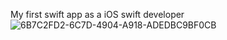 My first swift app as a iOS swift developer
![6B7C2FD2-6C7D-4904-A918-ADEDBC9BF0CB](https://github.com/user-attachments/assets/da1e7a53-20f8-4a50-a6b0-b5a7747a16a1)
